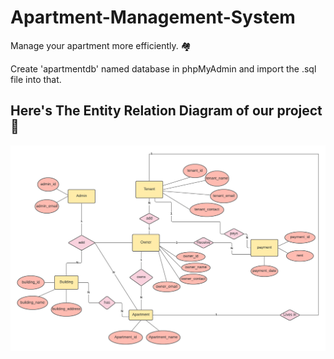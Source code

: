 # Apartment-Management-System
Manage your apartment more efficiently. :houses:

Create 'apartmentdb' named database in phpMyAdmin
and import the .sql file into that.




## Here's The Entity Relation Diagram of our project :office:
![Apartment Management System ER Diagram](er.png)
